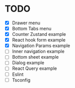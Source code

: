 # TODO

- [x] Drawer menu
- [x] Bottom Tabs menu
- [x] Counter Zustand example
- [x] React hook form example
- [x] Navigation Params example
- [ ] Inner navigation example
- [ ] Bottom sheet example
- [ ] Dialog example
- [ ] React Query example
- [ ] Eslint
- [ ] Tsconfig
